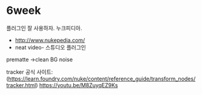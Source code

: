 # 6week
플러그인 잘 사용하자.
누크피디아.
- http://www.nukepedia.com/
- neat video- 스튜디오 플러그인

prematte ->clean BG noise


tracker
공식 사이트: (https://learn.foundry.com/nuke/content/reference_guide/transform_nodes/tracker.html)
https://youtu.be/M8ZuyqEZ9Ks
